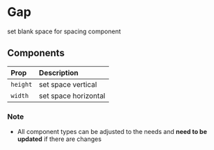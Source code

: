# Gap
set blank space for spacing component

## Components
| Prop   | Description                       |
| :--------  | :-------------------------------- |
| `height` | set space vertical |
| `width` | set space horizontal |

### Note
* All component types can be adjusted to the needs and **need to be updated** if there are changes